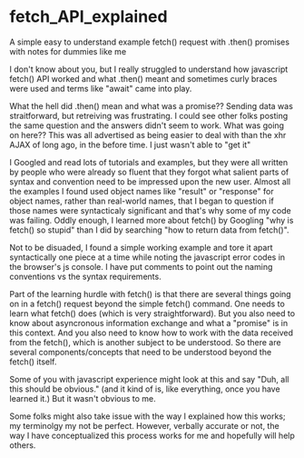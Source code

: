 # fetch_API_explained
A simple easy to understand example fetch() request with .then() promises  with notes for dummies like me

I don't know about you, but I really struggled to understand how javascript fetch() API worked
and what .then() meant and sometimes curly braces were used and terms like "await" came into play.

What the hell did .then() mean and what was a promise?? 
Sending data was straitforward, but retreiving was frustrating. 
I could see other folks posting the same question and the answers didn't seem to work.
What was going on here?? This was all advertised as being easier to deal with than the xhr AJAX of
long ago, in the before time. I just wasn't able to "get it"

I Googled and read lots of tutorials and examples, but they were all 
written by people who were already so fluent that they forgot what salient parts of syntax and
convention need to be impressed upon the new user. Almost all the examples I found used object names
like "result" or "response" for object names, rather than real-world names, that I began to question
if those names were syntacticaly significant and that's why some of my code was failing.
Oddly enough, I learned more about fetch() by Googling "why is fetch() so stupid" than I did by
searching "how to return data from fetch()". 

Not to be disuaded, I found a simple working example and tore it apart syntactically one piece at 
a time while noting the javascript error codes in the browser's js console. 
I have put comments to point out the naming conventions vs the syntax requirements.

Part of the learning hurdle with fetch() is that there are several things going on in a fetch() request
beyond the simple fetch() command. One needs to learn what fetch() does (which is very straightforward).
But you also need to know about asyncronous information exchange and what a "promise" is in this context.
And you also need to know how to work with the data received from the fetch(), which is
another subject to be understood. So there are several components/concepts that need to be understood
beyond the fetch() itself.

Some of you with javascript experience might look at this and say "Duh, all this should be obvious."
(and it kind of is, like everything, once you have learned it.)
But it wasn't obvious to me. 

Some folks might also take issue with the way I explained how this works; my terminolgy my not be perfect. 
However, verbally accurate or not, the way I have conceptualized this process works for me and hopefully will help others. 

